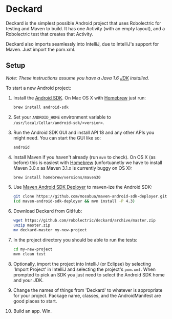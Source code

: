 # Deckard

Deckard is the simplest possible Android project that uses Robolectric for testing and Maven to build. It has one Activity (with an empty layout), and a Robolectric test that creates that Activity. 

Deckard also imports seamlessly into IntelliJ, due to IntelliJ's support for Maven. Just import the pom.xml.

## Setup

*Note: These instructions assume you have a Java 1.6 [JDK](http://www.oracle.com/technetwork/java/javase/downloads/index.html) installed.*

To start a new Android project:

1. Install the [Android SDK](http://developer.android.com/sdk/index.html). On Mac OS X with [Homebrew](http://brew.sh/) just run:
    ```bash
    brew install android-sdk
    ```

2. Set your `ANDROID_HOME` environment variable to `/usr/local/Cellar/android-sdk/<version>`.

3. Run the Android SDK GUI and install API 18 and any other APIs you might need. You can start the GUI like so:
    ```bash
    android
    ```
4. Install Maven if you haven't already (run `mvn` to check). On OS X (as before) this is easiest with [Homebrew](http://brew.sh/) (unfortuanetly we have to install Maven 3.0.x as Maven 3.1.x is currently buggy on OS X):
	```bash
	brew install homebrew/versions/maven30
	```

5. Use [Maven Android SDK Deployer](https://github.com/mosabua/maven-android-sdk-deployer) to maven-ize the Android SDK:
    ```bash
    git clone https://github.com/mosabua/maven-android-sdk-deployer.git
    (cd maven-android-sdk-deployer && mvn install -P 4.3)
    ```

6. Download Deckard from GitHub:
    ```bash
    wget https://github.com/robolectric/deckard/archive/master.zip
    unzip master.zip
    mv deckard-master my-new-project
    ```

7. In the project directory you should be able to run the tests:
    ```bash
    cd my-new-project
    mvn clean test
    ```
        
8. Optionally, import the project into IntelliJ (or Eclipse) by selecting 'Import Project' in IntelliJ and selecting the project's `pom.xml`. When prompted to pick an SDK you just need to select the Android SDK home and your JDK.

9. Change the names of things from 'Deckard' to whatever is appropriate for your project. Package name, classes, and the AndroidManifest are good places to start.

10. Build an app. Win.
